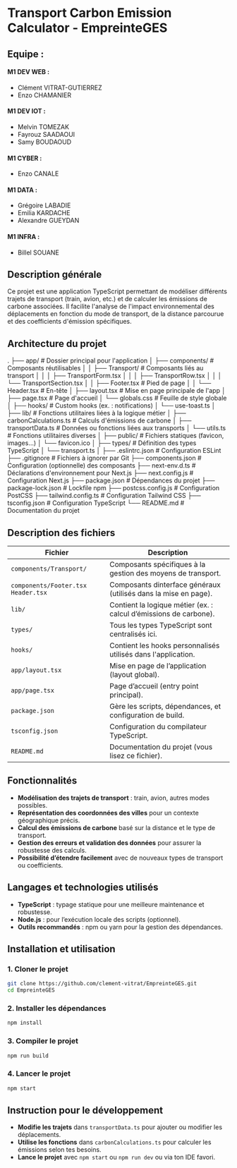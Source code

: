 # Transport Carbon Emission Calculator - EmpreinteGES

## Equipe :

#### M1 DEV WEB :

- Clément VITRAT-GUTIERREZ
- Enzo CHAMANIER

#### M1 DEV IOT :

- Melvin TOMEZAK
- Fayrouz SAADAOUI
- Samy BOUDAOUD

#### M1 CYBER :

- Enzo CANALE

#### M1 DATA :

- Grégoire LABADIE
- Emilia KARDACHE
- Alexandre GUEYDAN

#### M1 INFRA :

- Billel SOUANE

## Description générale

Ce projet est une application TypeScript permettant de modéliser différents trajets de transport (train, avion, etc.) et de calculer les émissions de carbone associées. Il facilite l'analyse de l'impact environnemental des déplacements en fonction du mode de transport, de la distance parcourue et des coefficients d'émission spécifiques.

## Architecture du projet

.
├── app/                      # Dossier principal pour l'application
│   ├── components/              # Composants réutilisables
│   │   ├── Transport/              # Composants liés au transport
│   │   │   ├── TransportForm.tsx
│   │   │   ├── TransportRow.tsx
│   │   │   └── TransportSection.tsx
│   │   ├── Footer.tsx                  # Pied de page
│   │   └── Header.tsx                  # En-tête
│   ├── layout.tsx                  # Mise en page principale de l'app
│   ├── page.tsx                    # Page d'accueil
│   └── globals.css                 # Feuille de style globale
│
├── hooks/                   # Custom hooks (ex. : notifications)
│   └── use-toast.ts
│
├── lib/                          # Fonctions utilitaires liées à la logique métier
│   ├── carbonCalculations.ts        # Calculs d'émissions de carbone
│   ├── transportData.ts             # Données ou fonctions liées aux transports
│   └── utils.ts                     # Fonctions utilitaires diverses
│
├── public/                  # Fichiers statiques (favicon, images…)
│   └── favicon.ico
│
├── types/                   # Définition des types TypeScript
│   └── transport.ts
│
├── .eslintrc.json           # Configuration ESLint
├── .gitignore               # Fichiers à ignorer par Git
├── components.json          # Configuration (optionnelle) des composants
├── next-env.d.ts            # Déclarations d'environnement pour Next.js
├── next.config.js           # Configuration Next.js
├── package.json             # Dépendances du projet
├── package-lock.json        # Lockfile npm
├── postcss.config.js        # Configuration PostCSS
├── tailwind.config.ts       # Configuration Tailwind CSS
├── tsconfig.json            # Configuration TypeScript
└── README.md                # Documentation du projet

## Description des fichiers

| Fichier                              | Description                                                                 |
| ------------------------------------ | --------------------------------------------------------------------------- |
| `components/Transport/`              | Composants spécifiques à la gestion des moyens de transport.                |
| `components/Footer.tsx Header.tsx`   | Composants dinterface généraux (utilisés dans la mise en page).             |
| `lib/`                               | Contient la logique métier (ex. : calcul d’émissions de carbone).           |
| `types/`                             | Tous les types TypeScript sont centralisés ici.                             |
| `hooks/`                             | Contient les hooks personnalisés utilisés dans l'application.               |
| `app/layout.tsx`                     | Mise en page de l’application (layout global).                              |
| `app/page.tsx`                       | Page d’accueil (entry point principal).                                     |
| `package.json`                       | Gère les scripts, dépendances, et configuration de build.                   |
| `tsconfig.json`                      | Configuration du compilateur TypeScript.                                    |
| `README.md`                          | Documentation du projet (vous lisez ce fichier).                            |

## Fonctionnalités

- **Modélisation des trajets de transport** : train, avion, autres modes possibles.
- **Représentation des coordonnées des villes** pour un contexte géographique précis.
- **Calcul des émissions de carbone** basé sur la distance et le type de transport.
- **Gestion des erreurs et validation des données** pour assurer la robustesse des calculs.
- **Possibilité d’étendre facilement** avec de nouveaux types de transport ou coefficients.

## Langages et technologies utilisés

- **TypeScript** : typage statique pour une meilleure maintenance et robustesse.
- **Node.js** : pour l’exécution locale des scripts (optionnel).
- **Outils recommandés** : npm ou yarn pour la gestion des dépendances.

## Installation et utilisation

### 1. Cloner le projet

```bash
git clone https://github.com/clement-vitrat/EmpreinteGES.git
cd EmpreinteGES
```

### 2. Installer les dépendances

```bash
npm install
```

### 3. Compiler le projet

```bash
npm run build
```

### 4. Lancer le projet

```bash
npm start
```

## Instruction pour le développement

- **Modifie les trajets** dans `transportData.ts` pour ajouter ou modifier les déplacements.
- **Utilise les fonctions** dans `carbonCalculations.ts` pour calculer les émissions selon tes besoins.
- **Lance le projet** avec `npm start` ou `npm run dev` ou via ton IDE favori.
  

